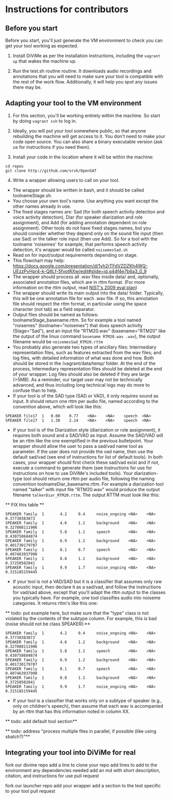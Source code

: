 # Instructions for contributors


## Before you start

Before you start, you'll just generate the VM environment to check you can get your tool working as expected.

1. Install DiViMe as per the installation instructions, including the `vagrant up` that wakes the machine up.

2. Run the test.sh routine routine. It downloads audio recordings and annotations that you will need to make sure your tool is compatible with the rest of the work flow. Additionally, it will help you spot any issues there may be.

## Adapting your tool to the VM environment

1. For this section, you'll be working entirely within the machine. So start by doing `vagrant ssh` to log in.

2. Ideally, you will put your tool somewhere public, so that anyone rebuilding the machine will get access to it. You don't need to make your code open source. You can also share a binary executable version (ask us for instructions if you need them). 

3. Install your code in the location where it will be within the machine:

```
cd repos
git clone http://github.com/srvk/OpenSAT
```

4. Write a wrapper allowing users to call on your tool. 

- The wrapper should be written in bash, and it should be called toolnameStage.sh. 
- You choose your own tool's name. Use anything you want except the other names already in use.
- The fixed stages names are: Sad (for both speech activity detection and voice activity detection), Diar (for speaker diarization and role assignment), and Add (for adding annotation dependent on role assignment). Other tools do not have fixed stages names, but you should consider whether they depend only on the sound file input (then use Sad) or the talker role input (then use Add). So for a tool with the toolname 'noisemes' for example, that performs speech activity detection, it's wrapper would be called `noisemesSad.sh`
- Read on for input/output requirements depending on stage.
- This flowchart may help: https://docs.google.com/presentation/d/1vh2rTFdVZDZKh4WQ-UEzzPvHpr4-k-Q6Lf-5fvotRXw/edit#slide=id.g44f4e7b6a3_0_9
- The wrapper should process all .wav files inside data/ and, optionally, associated annotation files, which are in rttm format.  (For more information on the rttm output, read [NIST's 2009 eval plan](https://web.archive.org/web/20170119114252/http://www.itl.nist.gov/iad/mig/tests/rt/2009/docs/rt09-meeting-eval-plan-v2.pdf)) 
- The wrapper should write its main output into the data/ folder. Typically, this will be one annotation file for each .wav file. If so, this annotation file should respect the rttm format, in particular using the space character (not tab) as a field separator.
- Output files should be named as follows: toolnameStage_basename.rttm. So for example a tool named "noisemes" (toolname="noisemes") that does speech activity (Stage="Sad"), and an input file "RTM20.wav" (basename="RTM20" like the output of the linux command `basename RTM20.wav .wav`), the output filename would be `noisemesSad_RTM20.rttm`
- You probably also generate two types of ancillary files: Intermediary representation files, such as features extracted from the wav files; and log files, with detailed information of what was done and how. Both should be stored in the /vagrant/data/temp/ folder. At the end of the process, Intermediary representation files should be deleted at the end of your wrapper. Log files should also be deleted if they are large (>5MB). As a reminder, our target user may not be technically advanced, and thus including long technical logs may do more to confuse than to help.
- If your tool is of the SAD type (SAD or VAD), it only requires sound as input. It should return one rttm per audio file, named according to the convention above, which will look like this:

```
SPEAKER	file17	1	0.00	0.77	<NA>	<NA>	speech	<NA>
SPEAKER	file17	1	1.38	2.14	<NA>	<NA>	speech	<NA>

```

- If your tool is of the Diarization style (diarization or role assignment), it requires both sound and a SAD/VAD as input. Assume the SAD/VAD will be an rttm like the one exemplified in the previous bulletpoint. Your wrapper should allow the user to pass a sad/vad name tool as parameter. If the user does not provide the vad name, then use the default sad/vad (see end of instructions for list of default tools). In both cases, your wrapper should first check these sad/vad exist and if not, execute a command to generate them (see Instructions for use for instructions on how to use DiViMe's included tools). Your diarization-type tool should return one rttm per audio file, following the naming convention toolnameDiar_basename.rttm. For example a diarization tool named "talker" with input file "RTM20.wav" would produce the output filename `talkerDiar_RTM20.rttm`. The output RTTM must look like this:

** FIX this table **
```
SPEAKER family  1       4.2     0.4     noise_ongoing <NA>    <NA>    0.37730383873
SPEAKER family  1       4.6     1.2     background    <NA>    <NA>    0.327808111906
SPEAKER family  1       5.8     1.1     speech        <NA>    <NA>    0.430758684874
SPEAKER family  1       6.9     1.2     background    <NA>    <NA>    0.401730179787
SPEAKER family  1       8.1     0.7     speech        <NA>    <NA>    0.407463937998
SPEAKER family  1       8.8     1.1     background    <NA>    <NA>    0.37258502841
SPEAKER family  1       9.9     1.7     noise_ongoing <NA>    <NA>    0.315185159445 
```

- If your tool is not a VAD/SAD but it is a classifier that assumes only raw acoustic input, then declare it as a sad/vad, and follow the instructions for vad/sad above, except that you'll adapt the rttm output to the classes you typically have. For example, one tool classifies audio into noiseme categories. It returns rttm's like this one:

** todo: put example here, but make sure that the "type" class is not violated by the contents of the subtype column. For example, this is bad (noise should not be class SPEAKER):**

```
SPEAKER family  1       4.2     0.4     noise_ongoing <NA>    <NA>    0.37730383873
SPEAKER family  1       4.6     1.2     background    <NA>    <NA>    0.327808111906
SPEAKER family  1       5.8     1.1     speech        <NA>    <NA>    0.430758684874
SPEAKER family  1       6.9     1.2     background    <NA>    <NA>    0.401730179787
SPEAKER family  1       8.1     0.7     speech        <NA>    <NA>    0.407463937998
SPEAKER family  1       8.8     1.1     background    <NA>    <NA>    0.37258502841
SPEAKER family  1       9.9     1.7     noise_ongoing <NA>    <NA>    0.315185159445 
```

- If your tool is a classifier that works only on a subtype of speaker (e.g., only on children's speech), then assume that each wav is accompanied by an rttm that has this information noted in column XX.

** todo: add default tool section**

** todo: address "process multiple files in parallel, if possible (like using sbatch?)"**


## Integrating your tool into DiViMe for real

fork our divime repo
add a line to clone your repo
add lines to add to the environment any dependencies needed
add an md with short description, citation, and instructions for use
pull request

fork our launcher repo
add your wrapper
add a section to the test specific to your tool
pull request

